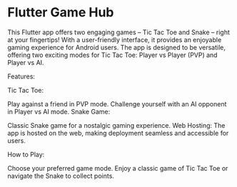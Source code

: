 # Flutter Game Hub

This Flutter app offers two engaging games – Tic Tac Toe and Snake – right at your fingertips! With a user-friendly interface, it provides an enjoyable gaming experience for Android users. The app is designed to be versatile, offering two exciting modes for Tic Tac Toe: Player vs Player (PVP) and Player vs AI.

Features:

Tic Tac Toe:

Play against a friend in PVP mode.
Challenge yourself with an AI opponent in Player vs AI mode.
Snake Game:

Classic Snake game for a nostalgic gaming experience.
Web Hosting:
The app is hosted on the web, making deployment seamless and accessible for users.

How to Play:

Choose your preferred game mode.
Enjoy a classic game of Tic Tac Toe or navigate the Snake to collect points.
